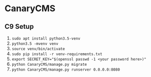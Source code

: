 # CanaryCMS
## C9 Setup
1. `sudo apt install python3.5-venv`
2. `python3.5 -mvenv venv`
3. `source venv/bin/activate`
4. `sudo pip install -r venv-requirements.txt`
5. `export SECRET_KEY="$(openssl passwd -1 <your password here>)"`
6. `python CanaryCMS/manage.py migrate`
7. `python CanaryCMS/manage.py runserver 0.0.0.0:8080`